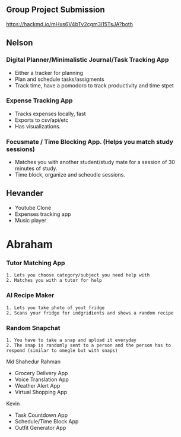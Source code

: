 
## Group Project Submission

https://hackmd.io/mHxs6V4bTv2cgm3l15TsJA?both

## Nelson

### Digital Planner/Minimalistic Journal/Task Tracking App
- Either a tracker for planning
- Plan and schedule tasks/assigments
- Track time, have a pomodoro to track productivity and time stpet


### Expense Tracking App
- Tracks expenses locally, fast
- Exports to csv/api/etc
- Has visualizations.

### Focusmate / Time Blocking App. (Helps you match study sessions)
- Matches you with another student/study mate for a session of 30 minutes of study.
- Time block, organize and scheudle sessions.


## Hevander

- Youtube Clone
- Expenses tracking app
- Music player


# Abraham
### Tutor Matching App
    1. Lets you choose category/subject you need help with
    2. Matches you with a tutor for help
### AI Recipe Maker
    1. Lets you take photo of yout fridge
    2. Scans your fridge for indgridients and shows a random recipe
### Random Snapchat
    1. You have to take a snap and upload it everyday
    2. The snap is randomly sent to a person and the person has to 
    respond (similar to omegle but with snaps)


Md Shahedur Rahman
- Grocery Delivery App
- Voice Translation App
- Weather Alert App
- Virtual Shopping App

Kevin
- Task Countdown App
- Schedule/Time Block App
- Outfit Generator App
